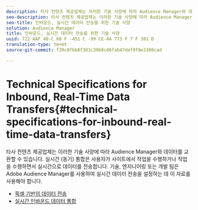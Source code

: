 ```yaml
---
description: 타사 컨텐츠 제공업체는 이러한 기술 사양에 따라 Audience Manager와 데이터를 교환할 수 있습니다. 실시간 (동기) 통합은 사용자가 사이트에서 작업을 수행하거나 작업을 수행하면서 실시간으로 데이터를 전송합니다. 기술, 엔지니어링 또는 개발 팀은 Adobe Audience Manager를 사용하여 실시간 데이터 전송을 설정하는 데 이 자료를 사용해야 합니다.
seo-description: 타사 컨텐츠 제공업체는 이러한 기술 사양에 따라 Audience Manager와 데이터를 교환할 수 있습니다. 실시간 (동기) 통합은 사용자가 사이트에서 작업을 수행하거나 작업을 수행하면서 실시간으로 데이터를 전송합니다. 기술, 엔지니어링 또는 개발 팀은 Adobe Audience Manager를 사용하여 실시간 데이터 전송을 설정하는 데 이 자료를 사용해야 합니다.
seo-title: 인바운드, 실시간 데이터 전송을 위한 기술 사양
solution: Audience Manager
title: 인바운드, 실시간 데이터 전송을 위한 기술 사양
uuid: 722 AAF 40-C 60 F -451 C -99 CE-AA 773 F 7 F 301 D
translation-type: tm+mt
source-git-commit: f39c8fbb8f301c3068cd6fab47def9f8e3308cad

---
```



# Technical Specifications for Inbound, Real-Time Data Transfers{#technical-specifications-for-inbound-real-time-data-transfers}

타사 컨텐츠 제공업체는 이러한 기술 사양에 따라 Audience Manager와 데이터를 교환할 수 있습니다. 실시간 (동기) 통합은 사용자가 사이트에서 작업을 수행하거나 작업을 수행하면서 실시간으로 데이터를 전송합니다. 기술, 엔지니어링 또는 개발 팀은 Adobe Audience Manager를 사용하여 실시간 데이터 전송을 설정하는 데 이 자료를 사용해야 합니다.

<!-- c_rt_realtime_intro.xml -->

* [픽셀 기반의 데이터 전송](/help/using/integration/sending-audience-data/real-time-data-integration/pixel-based-data-transfer.md)
* [실시간 인바운드 데이터 통합](/help/using/integration/sending-audience-data/real-time-data-integration/real-time-data-transfer.md)